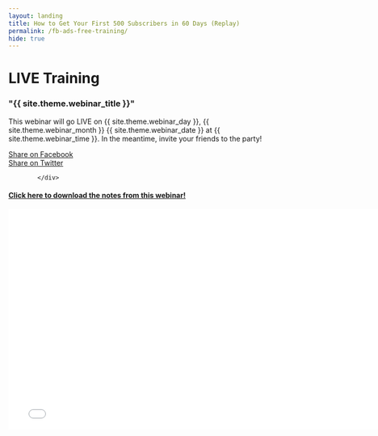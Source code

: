 ```yaml
---
layout: landing
title: How to Get Your First 500 Subscribers in 60 Days (Replay)
permalink: /fb-ads-free-training/
hide: true
---
```


<div class="container-fluid">
            <div id="invite-header" class="row">
                    <h1>LIVE Training</h1>
                    <h3>"{{ site.theme.webinar_title }}"</h3>
                    <p>This webinar will go LIVE on {{ site.theme.webinar_day }}, {{ site.theme.webinar_month }} {{ site.theme.webinar_date }} at {{ site.theme.webinar_time }}. In the meantime, invite your friends to the party!</p>
            </div>
            <!--social-->
            <div id="social-bar" class="row social-bar">
                <a href="#" rel="nofollow" id="facebook-btn" class="facebook" onClick="MyWindow=window.open('https://www.facebook.com/sharer/sharer.php?u=http://www.persuasiveblog.com/webinar','MyWindow','toolbar=no,location=no,directories=no,status=no, menubar=no,scrollbars=no,resizable=no,width=600,height=300'); return false;">
                    <div class="fb-btn-pre"></div><div class="fb-btn">Share on Facebook</div>
                </a>
                <a href="#" rel="nofollow" id="twitter-btn" class="twitter" onClick="MyWindow=window.open('http://twitter.com/intent/tweet?status=Webinar: {{ site.theme.webinar_title }} @maryefern+http://www.persuasiveblog.com/webinar/','MyWindow','toolbar=no,location=no,directories=no,status=no, menubar=no,scrollbars=no,resizable=no,width=600,height=300'); return false;">
                    <div class="tw-btn-pre"></div><div class="tw-btn">Share on Twitter</div>
                </a>  
            
            </div>

<div class="padding-regular">

<h4><a href="https://www.evernote.com/shard/s217/sh/318e3f4c-9966-42f8-92de-c88826397ff9/6a8b710d5c63d177" target="0">Click here to download the notes from this webinar!</a></h4>

<center><iframe width="768" height="436" src="//www.youtube.com/embed/HSu0PGDMrjE" frameborder="0" allowfullscreen></iframe></center>

<div class="fb-comments" data-href="http://www.persuasiveblog.com/webinar" data-width="768px" data-numposts="10"></div>

</div>
